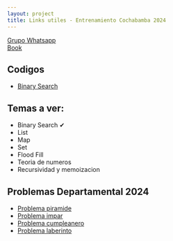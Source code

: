 ```yaml
--- 
layout: project
title: Links utiles - Entrenamiento Cochabamba 2024
---
```


[Grupo Whatsapp](https://chat.whatsapp.com/E8kl15FIrNz1l28n48yvBH) <br>
[Book](recursos/cp4-1.pdf)

## Codigos
- [Binary Search](recursos/binary_search.cpp)

## Temas a ver:
- Binary Search &#10004;
- List
- Map
- Set
- Flood Fill
- Teoria de numeros
- Recursividad y memoizacion

## Problemas Departamental 2024
- [Problema piramide](recursos/piramide.pdf)
- [Problema impar](recursos/impar.pdf)
- [Problema cumpleanero](recursos/cumpleanero.pdf)
- [Problema laberinto](recursos/laberinto.pdf)

